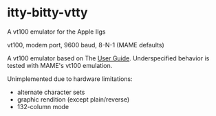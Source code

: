 # itty-bitty-vtty
A vt100 emulator for the Apple IIgs

vt100, modem port, 9600 baud, 8-N-1 (MAME defaults)

A vt100 emulator based on The [User Guide](https://www.vt100.net/docs/vt100-ug/contents.html). Underspecified behavior is tested with MAME's vt100 emulation.

Unimplemented due to hardware limitations:

* alternate character sets
* graphic rendition (except plain/reverse)
* 132-column mode
